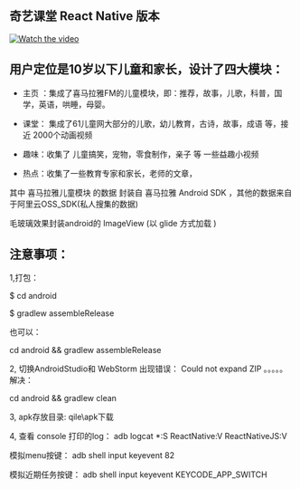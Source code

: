 
奇艺课堂 React Native 版本
-------

[![Watch the video](https://raw.github.com/GabLeRoux/WebMole/master/ressources/WebMole_Youtube_Video.png)](http://youtu.be/vt5fpE0bzSY)




用户定位是10岁以下儿童和家长，设计了四大模块：
-------
* 主页 ：集成了喜马拉雅FM的儿童模块，即：推荐，故事，儿歌，科普，国学，英语，哄睡，母婴。

* 课堂： 集成了61儿童网大部分的儿歌，幼儿教育，古诗，故事，成语 等，接近 2000个动画视频

* 趣味：收集了 儿童搞笑，宠物，零食制作，亲子 等 一些益趣小视频

* 热点：收集了一些教育专家和家长，老师的文章，


其中    喜马拉雅儿童模块 的数据 封装自 喜马拉雅 Android SDK ，其他的数据来自于阿里云OSS_SDK(私人搜集的数据)

毛玻璃效果封装android的 ImageView (以 glide 方式加载 )


注意事项：
-------
1,打包：

$ cd android

$ gradlew assembleRelease

也可以：

cd android && gradlew assembleRelease


2, 切换AndroidStudio和 WebStorm 出现错误： Could not expand ZIP 。。。。。解决：

cd android && gradlew clean


3, apk存放目录:  qile\apk下载


4,
查看 console 打印的log：   adb logcat *:S ReactNative:V ReactNativeJS:V

模拟menu按键： adb shell input keyevent  82

模拟近期任务按键： adb shell input keyevent KEYCODE_APP_SWITCH









